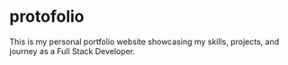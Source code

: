 # protofolio
This is my personal portfolio website showcasing my skills, projects, and journey as a Full Stack Developer.
